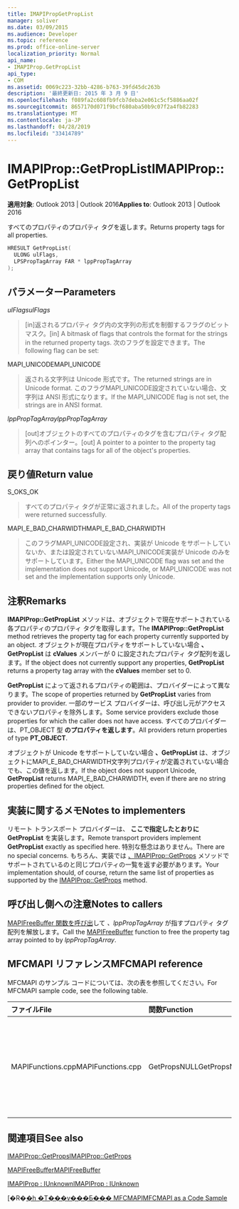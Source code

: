 ```yaml
---
title: IMAPIPropGetPropList
manager: soliver
ms.date: 03/09/2015
ms.audience: Developer
ms.topic: reference
ms.prod: office-online-server
localization_priority: Normal
api_name:
- IMAPIProp.GetPropList
api_type:
- COM
ms.assetid: 0069c223-32bb-4286-b763-39fd45dc263b
description: '最終更新日: 2015 年 3 月 9 日'
ms.openlocfilehash: f089fa2c608fb9fcb7deba2e061c5cf5886aa02f
ms.sourcegitcommit: 8657170d071f9bcf680aba50b9c07f2a4fb82283
ms.translationtype: MT
ms.contentlocale: ja-JP
ms.lasthandoff: 04/28/2019
ms.locfileid: "33414789"
---
```

# <a name="imapipropgetproplist"></a><span data-ttu-id="d20c0-103">IMAPIProp::GetPropList</span><span class="sxs-lookup"><span data-stu-id="d20c0-103">IMAPIProp::GetPropList</span></span>

  
  
<span data-ttu-id="d20c0-104">**適用対象**: Outlook 2013 | Outlook 2016</span><span class="sxs-lookup"><span data-stu-id="d20c0-104">**Applies to**: Outlook 2013 | Outlook 2016</span></span> 
  
<span data-ttu-id="d20c0-105">すべてのプロパティのプロパティ タグを返します。</span><span class="sxs-lookup"><span data-stu-id="d20c0-105">Returns property tags for all properties.</span></span> 
  
```cpp
HRESULT GetPropList(
  ULONG ulFlags,
  LPSPropTagArray FAR * lppPropTagArray
);
```

## <a name="parameters"></a><span data-ttu-id="d20c0-106">パラメーター</span><span class="sxs-lookup"><span data-stu-id="d20c0-106">Parameters</span></span>

 <span data-ttu-id="d20c0-107">_ulFlags_</span><span class="sxs-lookup"><span data-stu-id="d20c0-107">_ulFlags_</span></span>
  
> <span data-ttu-id="d20c0-108">[in]返されるプロパティ タグ内の文字列の形式を制御するフラグのビットマスク。</span><span class="sxs-lookup"><span data-stu-id="d20c0-108">[in] A bitmask of flags that controls the format for the strings in the returned property tags.</span></span> <span data-ttu-id="d20c0-109">次のフラグを設定できます。</span><span class="sxs-lookup"><span data-stu-id="d20c0-109">The following flag can be set:</span></span>
    
<span data-ttu-id="d20c0-110">MAPI_UNICODE</span><span class="sxs-lookup"><span data-stu-id="d20c0-110">MAPI_UNICODE</span></span> 
  
> <span data-ttu-id="d20c0-111">返される文字列は Unicode 形式です。</span><span class="sxs-lookup"><span data-stu-id="d20c0-111">The returned strings are in Unicode format.</span></span> <span data-ttu-id="d20c0-112">このフラグMAPI_UNICODE設定されていない場合、文字列は ANSI 形式になります。</span><span class="sxs-lookup"><span data-stu-id="d20c0-112">If the MAPI_UNICODE flag is not set, the strings are in ANSI format.</span></span>
    
 <span data-ttu-id="d20c0-113">_lppPropTagArray_</span><span class="sxs-lookup"><span data-stu-id="d20c0-113">_lppPropTagArray_</span></span>
  
> <span data-ttu-id="d20c0-114">[out]オブジェクトのすべてのプロパティのタグを含むプロパティ タグ配列へのポインター。</span><span class="sxs-lookup"><span data-stu-id="d20c0-114">[out] A pointer to a pointer to the property tag array that contains tags for all of the object's properties.</span></span>
    
## <a name="return-value"></a><span data-ttu-id="d20c0-115">戻り値</span><span class="sxs-lookup"><span data-stu-id="d20c0-115">Return value</span></span>

<span data-ttu-id="d20c0-116">S_OK</span><span class="sxs-lookup"><span data-stu-id="d20c0-116">S_OK</span></span> 
  
> <span data-ttu-id="d20c0-117">すべてのプロパティ タグが正常に返されました。</span><span class="sxs-lookup"><span data-stu-id="d20c0-117">All of the property tags were returned successfully.</span></span>
    
<span data-ttu-id="d20c0-118">MAPI_E_BAD_CHARWIDTH</span><span class="sxs-lookup"><span data-stu-id="d20c0-118">MAPI_E_BAD_CHARWIDTH</span></span> 
  
> <span data-ttu-id="d20c0-119">このフラグMAPI_UNICODE設定され、実装が Unicode をサポートしていないか、または設定されていないMAPI_UNICODE実装が Unicode のみをサポートしています。</span><span class="sxs-lookup"><span data-stu-id="d20c0-119">Either the MAPI_UNICODE flag was set and the implementation does not support Unicode, or MAPI_UNICODE was not set and the implementation supports only Unicode.</span></span>
    
## <a name="remarks"></a><span data-ttu-id="d20c0-120">注釈</span><span class="sxs-lookup"><span data-stu-id="d20c0-120">Remarks</span></span>

<span data-ttu-id="d20c0-121">**IMAPIProp::GetPropList** メソッドは、オブジェクトで現在サポートされている各プロパティのプロパティ タグを取得します。</span><span class="sxs-lookup"><span data-stu-id="d20c0-121">The **IMAPIProp::GetPropList** method retrieves the property tag for each property currently supported by an object.</span></span> <span data-ttu-id="d20c0-122">オブジェクトが現在プロパティをサポートしていない場合 **、GetPropList** は **cValues** メンバーが 0 に設定されたプロパティ タグ配列を返します。</span><span class="sxs-lookup"><span data-stu-id="d20c0-122">If the object does not currently support any properties, **GetPropList** returns a property tag array with the **cValues** member set to 0.</span></span> 
  
<span data-ttu-id="d20c0-123">**GetPropList** によって返されるプロパティの範囲は、プロバイダーによって異なります。</span><span class="sxs-lookup"><span data-stu-id="d20c0-123">The scope of properties returned by **GetPropList** varies from provider to provider.</span></span> <span data-ttu-id="d20c0-124">一部のサービス プロバイダーは、呼び出し元がアクセスできないプロパティを除外します。</span><span class="sxs-lookup"><span data-stu-id="d20c0-124">Some service providers exclude those properties for which the caller does not have access.</span></span> <span data-ttu-id="d20c0-125">すべてのプロバイダーは、PT_OBJECT 型 **のプロパティを返します**。</span><span class="sxs-lookup"><span data-stu-id="d20c0-125">All providers return properties of type **PT_OBJECT**.</span></span>
  
<span data-ttu-id="d20c0-126">オブジェクトが Unicode をサポートしていない場合 **、GetPropList** は、オブジェクトにMAPI_E_BAD_CHARWIDTH文字列プロパティが定義されていない場合でも、この値を返します。</span><span class="sxs-lookup"><span data-stu-id="d20c0-126">If the object does not support Unicode, **GetPropList** returns MAPI_E_BAD_CHARWIDTH, even if there are no string properties defined for the object.</span></span> 
  
## <a name="notes-to-implementers"></a><span data-ttu-id="d20c0-127">実装に関するメモ</span><span class="sxs-lookup"><span data-stu-id="d20c0-127">Notes to implementers</span></span>

<span data-ttu-id="d20c0-128">リモート トランスポート プロバイダーは、 **ここで指定したとおりに GetPropList** を実装します。</span><span class="sxs-lookup"><span data-stu-id="d20c0-128">Remote transport providers implement **GetPropList** exactly as specified here.</span></span> <span data-ttu-id="d20c0-129">特別な懸念はありません。</span><span class="sxs-lookup"><span data-stu-id="d20c0-129">There are no special concerns.</span></span> <span data-ttu-id="d20c0-130">もちろん、実装では [、IMAPIProp::GetProps](imapiprop-getprops.md) メソッドでサポートされているのと同じプロパティの一覧を返す必要があります。</span><span class="sxs-lookup"><span data-stu-id="d20c0-130">Your implementation should, of course, return the same list of properties as supported by the [IMAPIProp::GetProps](imapiprop-getprops.md) method.</span></span> 
  
## <a name="notes-to-callers"></a><span data-ttu-id="d20c0-131">呼び出し側への注意</span><span class="sxs-lookup"><span data-stu-id="d20c0-131">Notes to callers</span></span>

<span data-ttu-id="d20c0-132">[MAPIFreeBuffer 関数を呼び出](mapifreebuffer.md)して _、lppPropTagArray_ が指すプロパティ タグ配列を解放します。</span><span class="sxs-lookup"><span data-stu-id="d20c0-132">Call the [MAPIFreeBuffer](mapifreebuffer.md) function to free the property tag array pointed to by  _lppPropTagArray_.</span></span> 
  
## <a name="mfcmapi-reference"></a><span data-ttu-id="d20c0-133">MFCMAPI リファレンス</span><span class="sxs-lookup"><span data-stu-id="d20c0-133">MFCMAPI reference</span></span>

<span data-ttu-id="d20c0-134">MFCMAPI のサンプル コードについては、次の表を参照してください。</span><span class="sxs-lookup"><span data-stu-id="d20c0-134">For MFCMAPI sample code, see the following table.</span></span>
  
|<span data-ttu-id="d20c0-135">**ファイル**</span><span class="sxs-lookup"><span data-stu-id="d20c0-135">**File**</span></span>|<span data-ttu-id="d20c0-136">**関数**</span><span class="sxs-lookup"><span data-stu-id="d20c0-136">**Function**</span></span>|<span data-ttu-id="d20c0-137">**コメント**</span><span class="sxs-lookup"><span data-stu-id="d20c0-137">**Comment**</span></span>|
|:-----|:-----|:-----|
|<span data-ttu-id="d20c0-138">MAPIFunctions.cpp</span><span class="sxs-lookup"><span data-stu-id="d20c0-138">MAPIFunctions.cpp</span></span>  <br/> |<span data-ttu-id="d20c0-139">GetPropsNULL</span><span class="sxs-lookup"><span data-stu-id="d20c0-139">GetPropsNULL</span></span>  <br/> |<span data-ttu-id="d20c0-140">MFCMAPI は **IMAPIProp::GetPropList** メソッドを使用して **、GetProps** に渡すプロパティ リストを取得します。</span><span class="sxs-lookup"><span data-stu-id="d20c0-140">MFCMAPI uses the **IMAPIProp::GetPropList** method to get a property list to pass to **GetProps**.</span></span>  <br/> |
   
## <a name="see-also"></a><span data-ttu-id="d20c0-141">関連項目</span><span class="sxs-lookup"><span data-stu-id="d20c0-141">See also</span></span>



[<span data-ttu-id="d20c0-142">IMAPIProp::GetProps</span><span class="sxs-lookup"><span data-stu-id="d20c0-142">IMAPIProp::GetProps</span></span>](imapiprop-getprops.md)
  
[<span data-ttu-id="d20c0-143">MAPIFreeBuffer</span><span class="sxs-lookup"><span data-stu-id="d20c0-143">MAPIFreeBuffer</span></span>](mapifreebuffer.md)
  
[<span data-ttu-id="d20c0-144">IMAPIProp : IUnknown</span><span class="sxs-lookup"><span data-stu-id="d20c0-144">IMAPIProp : IUnknown</span></span>](imapipropiunknown.md)


<span data-ttu-id="d20c0-145">[�R�[�h �T���v���Ƃ��� MFCMAPI](mfcmapi-as-a-code-sample.md)</span><span class="sxs-lookup"><span data-stu-id="d20c0-145">[MFCMAPI as a Code Sample](mfcmapi-as-a-code-sample.md)</span></span>

